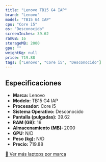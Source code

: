 ```yaml
---
title: "Lenovo TB15 G4 IAP"
brand: "Lenovo"
model: "TB15 G4 IAP"
cpu: "Core i5"
os: "Desconocido"
screenInches: 39.62
ramGB: 16
storageMB: 2000
gpu: ""
weightKg: null
price: 719.88
tags: ["Lenovo", "Core i5", "Desconocido"]
---
```

## Especificaciones

- **Marca:** Lenovo
- **Modelo:** TB15 G4 IAP
- **Procesador:** Core i5
- **Sistema Operativo:** Desconocido
- **Pantalla (pulgadas):** 39.62
- **RAM (GB):** 16
- **Almacenamiento (MB):** 2000
- **GPU:** N/D
- **Peso (kg):** N/D
- **Precio:** 719.88

[:rocket: Ver más laptops por marca](/brand/lenovo)
